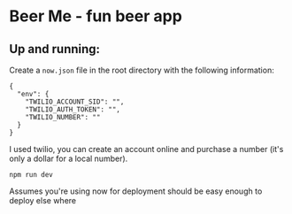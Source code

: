 # Beer Me - fun beer app

## Up and running:

Create a `now.json` file in the root directory with the following information:

```
{
  "env": {
    "TWILIO_ACCOUNT_SID": "",
    "TWILIO_AUTH_TOKEN": "",
    "TWILIO_NUMBER": ""
  }
}
```

I used twilio, you can create an account online and purchase a number (it's only a dollar for a local number).

```
npm run dev
```

Assumes you're using now for deployment should be easy enough to deploy else where
